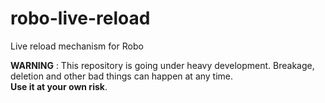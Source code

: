 # robo-live-reload

Live reload mechanism for Robo

**WARNING** : This repository is going under heavy development. Breakage, deletion and other bad things can happen at any time.  
**Use it at your own risk**.